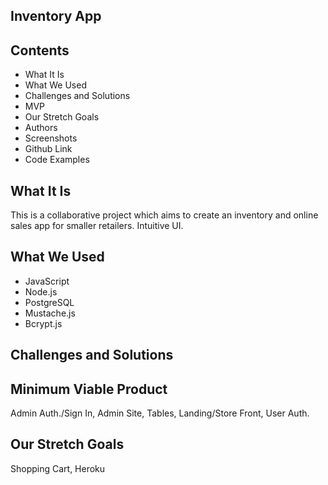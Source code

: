 ## Inventory App
## Contents
* What It Is
* What We Used
* Challenges and Solutions
* MVP
* Our Stretch Goals
* Authors
* Screenshots
* Github Link
* Code Examples
## What It Is
This is a collaborative project which aims to create an inventory and online sales app for smaller retailers. Intuitive UI. 
## What We Used
* JavaScript
* Node.js
* PostgreSQL
* Mustache.js
* Bcrypt.js
## Challenges and Solutions
## Minimum Viable Product
Admin Auth./Sign In, Admin Site, Tables, Landing/Store Front, User Auth.
## Our Stretch Goals
Shopping Cart, Heroku
